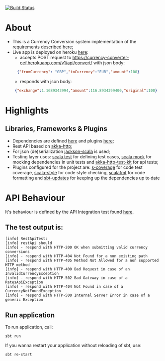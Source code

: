 [![Build Status](https://travis-ci.org/OlegEfrem/currency_converter.svg?branch=master)](https://travis-ci.org/OlegEfrem/currency_converter)

# About
* This is a Currency Conversion system implementation of the requirements described [here](Assignment.pdf);
* Live app is deployed on heroku [here](https://currency-converter-oef.herokuapp.com/v1/api/convert/):
  - accepts POST request to https://currency-converter-oef.herokuapp.com/v1/api/convert/ with json body:
  ```json
    {"fromCurrency": "GBP","toCurrency":"EUR","amount":100}
    ```
   - responds with json body: 
   ```json
    {"exchange":1.1689343994,"amount":116.8934399400,"original":100}
    ```

# Highlights
## Libraries, Frameworks & Plugins
* Dependencies are defined [here](build.sbt) and 
plugins [here](/project/plugins.sbt);
* Rest API based on [akka-http](https://doc.akka.io/docs/akka-http/10.1.7/introduction.html?language=scala);
* For json (de)serialization [jackson-scala](https://github.com/FasterXML/jackson-module-scala) is used;
* Testing layer uses: [scala test](http://www.scalatest.org/) for defining test cases, [scala mock](http://scalamock.org/) for mocking dependencies in unit tests and 
[akka-http-test-kit](https://doc.akka.io/docs/akka-http/10.1.7/routing-dsl/testkit.html?language=scala) for api tests;
* Plugins configured for the project are: [s-coverage](https://github.com/scoverage/sbt-scoverage) for code test coverage, [scala-style](http://www.scalastyle.org/) for code style checking,
[scalafmt](https://scalameta.org/scalafmt/) for code formatting and [sbt-updates](https://github.com/rtimush/sbt-updates) for keeping up the dependencies up to date 

# API Behaviour
It's behaviour is defined by the API Integration test found [here](/src/test/scala/com/oef/converter/currency/http/RestApiTest.scala).
## The test output is: 
```aidl
[info] RestApiTest:
[info] restApi should
[info] - respond with HTTP-200 OK when submitting valid currency conversions
[info] - respond with HTTP-404 Not Found for a non existing path
[info] - respond with HTTP-405 Method Not Allowed for a non supported HTTP method
[info] - respond with HTTP-400 Bad Request in case of an InvalidCurrencyException
[info] - respond with HTTP-502 Bad Gateway in case of a RatesApiException
[info] - respond with HTTP-404 Not Found in case of a CurrencyNotFoundException
[info] - respond with HTTP-500 Internal Server Error in case of a generic Exception

```
## Run application
To run application, call:
```
sbt run
```
If you wanna restart your application without reloading of sbt, use:
```
sbt re-start
```